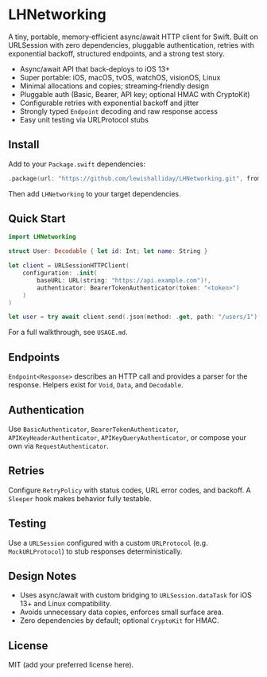 # LHNetworking

A tiny, portable, memory‑efficient async/await HTTP client for Swift. Built on URLSession with zero dependencies, pluggable authentication, retries with exponential backoff, structured endpoints, and a strong test story.

- Async/await API that back‑deploys to iOS 13+
- Super portable: iOS, macOS, tvOS, watchOS, visionOS, Linux
- Minimal allocations and copies; streaming‑friendly design
- Pluggable auth (Basic, Bearer, API key; optional HMAC with CryptoKit)
- Configurable retries with exponential backoff and jitter
- Strongly typed `Endpoint` decoding and raw response access
- Easy unit testing via URLProtocol stubs

## Install

Add to your `Package.swift` dependencies:

```swift
.package(url: "https://github.com/lewishalliday/LHNetworking.git", from: "0.1.0")
```

Then add `LHNetworking` to your target dependencies.

## Quick Start

```swift
import LHNetworking

struct User: Decodable { let id: Int; let name: String }

let client = URLSessionHTTPClient(
    configuration: .init(
        baseURL: URL(string: "https://api.example.com")!,
        authenticator: BearerTokenAuthenticator(token: "<token>")
    )
)

let user = try await client.send(.json(method: .get, path: "/users/1") as Endpoint<User>)
```

For a full walkthrough, see `USAGE.md`.

## Endpoints

`Endpoint<Response>` describes an HTTP call and provides a parser for the response. Helpers exist for `Void`, `Data`, and `Decodable`.

## Authentication

Use `BasicAuthenticator`, `BearerTokenAuthenticator`, `APIKeyHeaderAuthenticator`, `APIKeyQueryAuthenticator`, or compose your own via `RequestAuthenticator`.

## Retries

Configure `RetryPolicy` with status codes, URL error codes, and backoff. A `Sleeper` hook makes behavior fully testable.

## Testing

Use a `URLSession` configured with a custom `URLProtocol` (e.g. `MockURLProtocol`) to stub responses deterministically.

## Design Notes

- Uses async/await with custom bridging to `URLSession.dataTask` for iOS 13+ and Linux compatibility.
- Avoids unnecessary data copies, enforces small surface area.
- Zero dependencies by default; optional `CryptoKit` for HMAC.

## License

MIT (add your preferred license here).
